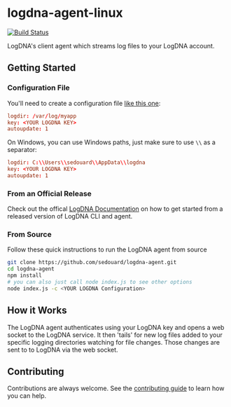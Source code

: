 # logdna-agent-linux

[![Build Status](http://logdna-ci.westus.cloudapp.azure.com/api/badges/sedouard/logdna-agent/status.svg)](http://logdna-ci.westus.cloudapp.azure.com/sedouard/logdna-agent)

LogDNA's client agent which streams log files to your LogDNA account.

## Getting Started

### Configuration File

You'll need to create a configuration file [like this one](./lib/.logdna.conf):

```conf
logdir: /var/log/myapp
key: <YOUR LOGDNA KEY>
autoupdate: 1
```

On Windows, you can use Windows paths, just make sure to use `\\` as a separator:

```conf
logdir: C:\\Users\\sedouard\\AppData\\logdna
key: <YOUR LOGDNA KEY>
autoupdate: 1
```

### From an Official Release

Check out the offical [LogDNA Documentation](https://logdna.com/) on how to get started from a released version of LogDNA CLI and agent.

### From Source

Follow these quick instructions to run the LogDNA agent from source

```bash
git clone https://github.com/sedouard/logdna-agent.git
cd logdna-agent
npm install
# you can also just call node index.js to see other options
node index.js -c <YOUR LOGDNA Configuration>
```

## How it Works

The LogDNA agent authenticates using your LogDNA key and opens a web socket to the LogDNA service. It then 'tails' for new log files added to your specific logging directories watching for file changes. Those changes are sent to to LogDNA via the web socket.

## Contributing

Contributions are always welcome. See the [contributing guide]() to learn how you can help.
